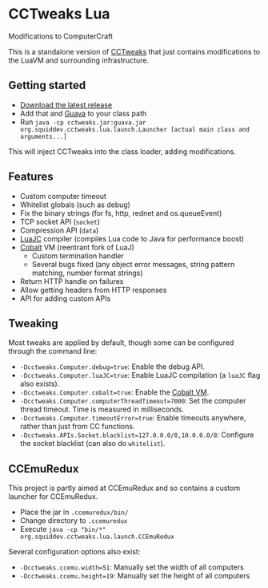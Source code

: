 # CCTweaks Lua
Modifications to ComputerCraft

This is a standalone version of [CCTweaks](https://github.com/SquidDev-CC/CC-Tweaks) that just contains modifications to the LuaVM and surrounding infrastructure.

## Getting started
 - [Download the latest release](https://github.com/SquidDev-CC/CCTweaks-Lua/releases/latest)
 - Add that and [Guava](https://github.com/google/guava) to your class path
 - Run `java -cp cctweaks.jar:guava.jar org.squiddev.cctweaks.lua.launch.Launcher [actual main class and arguments...]`
 
This will inject CCTweaks into the class loader, adding modifications.

## Features
 - Custom computer timeout
 - Whitelist globals (such as debug)
 - Fix the binary strings (for fs, http, rednet and os.queueEvent)
 - TCP socket API (`socket`)
 - Compression API (`data`)
 - [LuaJC](https://github.com/SquidDev/luaj.luajc) compiler (compiles Lua code to Java for performance boost)
 - [Cobalt](https://github.com/SquidDev/Cobalt) VM (reentrant fork of LuaJ)
   - Custom termination handler
   - Several bugs fixed (any object error messages, string pattern matching, number format strings)
 - Return HTTP handle on failures
 - Allow getting headers from HTTP responses
 - API for adding custom APIs

## Tweaking
Most tweaks are applied by default, though some can be configured through the command line:
 - `-Dcctweaks.Computer.debug=true`: Enable the debug API.
 - `-Dcctweaks.Computer.luaJC=true`: Enable LuaJC compilation (a `luaJC` flag also exists).
 - `-Dcctweaks.Computer.cobalt=true`: Enable the [Cobalt VM](https://github.com/SquidDev/Cobalt).
 - `-Dcctweaks.Computer.computerThreadTimeout=7000`: Set the computer thread timeout. Time is measured in milliseconds.
 - `-Dcctweaks.Computer.timeoutError=true`: Enable timeouts anywhere, rather than just from CC functions.
 - `-Dcctweaks.APIs.Socket.blacklist=127.0.0.0/8,10.0.0.0/8`: Configure the socket blacklist (can also do `whitelist`).

## CCEmuRedux
This project is partly aimed at CCEmuRedux and so contains a custom launcher for CCEmuRedux.

 - Place the jar in `.ccemuredux/bin/`
 - Change directory to `.ccemuredux`
 - Execute `java -cp "bin/*" org.squiddev.cctweaks.lua.launch.CCEmuRedux`

Several configuration options also exist:

 - `-Dcctweaks.ccemu.width=51`: Manually set the width of all computers
 - `-Dcctweaks.ccemu.height=19`: Manually set the height of all computers

